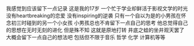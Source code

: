 我感觉到应该留下一点记录
这是我的17岁
一个忙于学业却鲜活于影视文学的时光
没有heartbreaking的恋爱 没有inspiring的逆袭
只有一个自以为是的小男孩在怀念初三时碰到的另一个小女孩
小男孩总也不肯留下一点自己的思考
他总觉得自己的思想在无时无刻的进化
但是殊不知
这就是原地打转 井底之蛙的坐井观天罢了
大概会留下一点自己的想法吧
包括但不限于音乐 哲学 化学 计算机等等